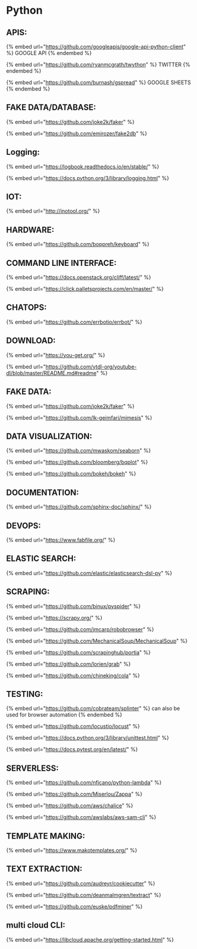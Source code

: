 # Python

## APIS:

{% embed url="https://github.com/googleapis/google-api-python-client" %}
GOOGLE API
{% endembed %}

{% embed url="https://github.com/ryanmcgrath/twython" %}
TWITTER
{% endembed %}

{% embed url="https://github.com/burnash/gspread" %}
GOOGLE SHEETS
{% endembed %}

## FAKE DATA/DATABASE:

{% embed url="https://github.com/joke2k/faker" %}

{% embed url="https://github.com/emirozer/fake2db" %}





## Logging:

{% embed url="https://logbook.readthedocs.io/en/stable/" %}

{% embed url="https://docs.python.org/3/library/logging.html" %}

## IOT:

{% embed url="http://inotool.org/" %}

## HARDWARE:

{% embed url="https://github.com/boppreh/keyboard" %}

## COMMAND LINE INTERFACE:

{% embed url="https://docs.openstack.org/cliff/latest/" %}

{% embed url="https://click.palletsprojects.com/en/master/" %}

## CHATOPS:

{% embed url="https://github.com/errbotio/errbot/" %}



## DOWNLOAD:

{% embed url="https://you-get.org/" %}

{% embed url="https://github.com/ytdl-org/youtube-dl/blob/master/README.md#readme" %}

## FAKE DATA:

{% embed url="https://github.com/joke2k/faker" %}

{% embed url="https://github.com/lk-geimfari/mimesis" %}



## DATA VISUALIZATION:

{% embed url="https://github.com/mwaskom/seaborn" %}

{% embed url="https://github.com/bloomberg/bqplot" %}

{% embed url="https://github.com/bokeh/bokeh" %}



## DOCUMENTATION:

{% embed url="https://github.com/sphinx-doc/sphinx/" %}

## DEVOPS:

{% embed url="https://www.fabfile.org/" %}

## ELASTIC SEARCH:

{% embed url="https://github.com/elastic/elasticsearch-dsl-py" %}

## SCRAPING:

{% embed url="https://github.com/binux/pyspider" %}



{% embed url="https://scrapy.org/" %}

{% embed url="https://github.com/jmcarp/robobrowser" %}

{% embed url="https://github.com/MechanicalSoup/MechanicalSoup" %}

{% embed url="https://github.com/scrapinghub/portia" %}

{% embed url="https://github.com/lorien/grab" %}

{% embed url="https://github.com/chineking/cola" %}

## TESTING:

{% embed url="https://github.com/cobrateam/splinter" %}
can also be used for browser automation
{% endembed %}

{% embed url="https://github.com/locustio/locust" %}

{% embed url="https://docs.python.org/3/library/unittest.html" %}

{% embed url="https://docs.pytest.org/en/latest/" %}

## SERVERLESS:

{% embed url="https://github.com/nficano/python-lambda" %}

{% embed url="https://github.com/Miserlou/Zappa" %}

{% embed url="https://github.com/aws/chalice" %}

{% embed url="https://github.com/awslabs/aws-sam-cli" %}



## TEMPLATE MAKING:

{% embed url="https://www.makotemplates.org/" %}

## TEXT EXTRACTION:

{% embed url="https://github.com/audreyr/cookiecutter" %}



{% embed url="https://github.com/deanmalmgren/textract" %}

{% embed url="https://github.com/euske/pdfminer" %}



## multi cloud CLI:

{% embed url="https://libcloud.apache.org/getting-started.html" %}

